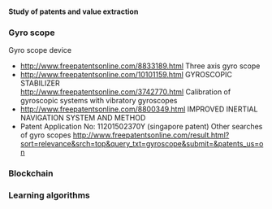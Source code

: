 #### Study of patents and value extraction

### Gyro scope

Gyro scope device
- http://www.freepatentsonline.com/8833189.html
Three axis gyro scope
- http://www.freepatentsonline.com/10101159.html
GYROSCOPIC STABILIZER  
http://www.freepatentsonline.com/3742770.html
Calibration of gyroscopic systems with vibratory gyroscopes  
- http://www.freepatentsonline.com/8800349.html
IMPROVED INERTIAL NAVIGATION SYSTEM AND METHOD
- Patent Application No: 11201502370Y  (singapore patent)
Other searches of gyro scopes 
http://www.freepatentsonline.com/result.html?sort=relevance&srch=top&query_txt=gyroscope&submit=&patents_us=on




### Blockchain

### Learning algorithms




